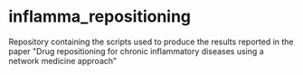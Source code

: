 # inflamma_repositioning
Repository containing the scripts used to produce the results reported in the paper "Drug repositioning for chronic inflammatory diseases using a network medicine approach" 
